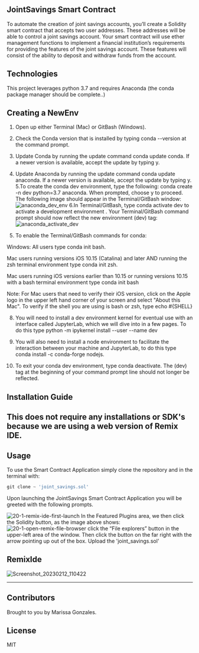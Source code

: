 ## JointSavings Smart Contract
To automate the creation of joint savings accounts, you’ll create a Solidity smart contract that accepts two user addresses. These addresses will be able to control a joint savings account. Your smart contract will use ether management functions to implement a financial institution’s requirements for providing the features of the joint savings account. These features will consist of the ability to deposit and withdraw funds from the account.
## Technologies
This project leverages python 3.7 and requires Anaconda (the conda package manager should be complete..)

## Creating a NewEnv 
1. Open up either Terminal (Mac) or GitBash (Windows).
2. Check the Conda version that is installed by typing conda --version at the command prompt.
3. Update Conda by running the update command conda update conda. If a newer version is available, accept the update by typing y.
4. Update Anaconda by running the update command conda update anaconda. If a newer version is available, accept the update by typing y.
5.To create the conda dev environment, type the following: conda create -n dev python=3.7 anaconda. When prompted, choose y to proceed. The following image should appear in the Terminal/GitBash window:
![anaconda_dev_env](https://user-images.githubusercontent.com/113739944/218256401-40d6e7a4-d2e0-4028-8bb9-4107708911dc.png)
6.In Terminal/GitBash, type conda activate dev to activate a development environment
. Your Terminal/GitBash command prompt should now reflect the new environment (dev) tag:
![anaconda_activate_dev](https://user-images.githubusercontent.com/113739944/218256455-0a4cf9a4-b7b9-41aa-a470-616f9ad1c969.png)

7. To enable the Terminal/GitBash commands for conda:

Windows: All users type conda init bash.

Mac users running versions iOS 10.15 (Catalina) and later AND running the zsh terminal environment type conda init zsh.

Mac users running iOS versions earlier than 10.15 or running versions 10.15 with a bash terminal environment type conda init bash

Note: For Mac users that need to verify their iOS version, click on the Apple logo in the upper left hand corner of your screen and select "About this Mac". To verify if the shell you are using is bash or zsh, type echo #{SHELL}

8. You will need to install a dev environment kernel for eventual use with an interface called JupyterLab, which we will dive into in a few pages. To do this type python -m ipykernel install --user --name dev

9. You will also need to install a node environment to facilitate the interaction between your machine and JupyterLab, to do this type conda install -c conda-forge nodejs.

10. To exit your conda dev environment, type conda deactivate. The (dev) tag at the beginning of your command prompt line should not longer be reflected.

## Installation Guide
This does not require any installations or SDK's because we are using a web version of Remix IDE. 
---
## Usage
To use the Smart Contract Application simply clone the repository and in the terminal with:

```python
git clone ~ 'joint_savings.sol'
```

Upon launching the JointSavings Smart Contract Application  you will be greeted with the following prompts.

![20-1-remix-ide-first-launch](https://user-images.githubusercontent.com/113739944/218255962-7643672c-777b-4b01-8834-b2253287ce17.png)
 In the Featured Plugins area, we then click the Solidity button, as the image above shows:
![20-1-open-remix-file-browser](https://user-images.githubusercontent.com/113739944/218256015-bec81222-52cb-4680-bdc8-9f35d9603947.png)
click the “File explorers” button in the upper-left area of the window. Then click the button on the far right with the arrow pointing up out of the box. Upload the 'joint_savings.sol'

## RemixIde
![Screenshot_20230212_110422](https://user-images.githubusercontent.com/113739944/218394027-ffc1709a-d90c-4b88-8cda-3a1a73e6a277.png)

---
## Contributors
Brought to you by Marissa Gonzales.
## License
MIT
